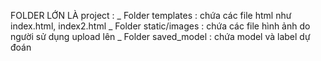 FOLDER LỚN LÀ project :
_ Folder templates : chứa các file html như index.html, index2.html
_ Folder static/images : chứa các file hình ảnh do người sử dụng upload lên
_ Folder saved_model : chứa model và label dự đoán
